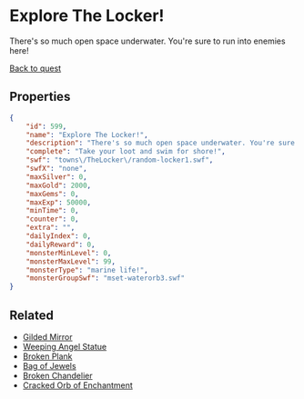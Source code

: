 # Explore The Locker!

There's so much open space underwater. You're sure to run into enemies here!

[Back to quest](../quests.md)

## Properties

```json
{
    "id": 599,
    "name": "Explore The Locker!",
    "description": "There's so much open space underwater. You're sure to run into enemies here!",
    "complete": "Take your loot and swim for shore!",
    "swf": "towns\/TheLocker\/random-locker1.swf",
    "swfX": "none",
    "maxSilver": 0,
    "maxGold": 2000,
    "maxGems": 0,
    "maxExp": 50000,
    "minTime": 0,
    "counter": 0,
    "extra": "",
    "dailyIndex": 0,
    "dailyReward": 0,
    "monsterMinLevel": 0,
    "monsterMaxLevel": 99,
    "monsterType": "marine life!",
    "monsterGroupSwf": "mset-waterorb3.swf"
}
```

## Related

- [Gilded Mirror](../items/3802-gilded-mirror.md)
- [Weeping Angel Statue](../items/3803-weeping-angel-statue.md)
- [Broken Plank](../items/3804-broken-plank.md)
- [Bag of Jewels](../items/3805-bag-of-jewels.md)
- [Broken Chandelier](../items/3806-broken-chandelier.md)
- [Cracked Orb of Enchantment](../items/3807-cracked-orb-of-enchantment.md)

